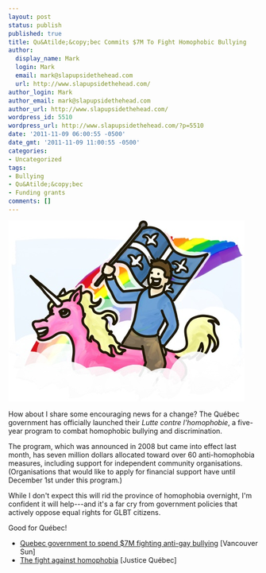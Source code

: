 ```yaml
---
layout: post
status: publish
published: true
title: Qu&Atilde;&copy;bec Commits $7M To Fight Homophobic Bullying
author:
  display_name: Mark
  login: Mark
  email: mark@slapupsidethehead.com
  url: http://www.slapupsidethehead.com/
author_login: Mark
author_email: mark@slapupsidethehead.com
author_url: http://www.slapupsidethehead.com/
wordpress_id: 5510
wordpress_url: http://www.slapupsidethehead.com/?p=5510
date: '2011-11-09 06:00:55 -0500'
date_gmt: '2011-11-09 11:00:55 -0500'
categories:
- Uncategorized
tags:
- Bullying
- Qu&Atilde;&copy;bec
- Funding grants
comments: []
---
```

![A man rides a pink unicorn through the clouds carrying a Quebec flag.](/wp-content/media/2011/11/quebec-unicorn-rainbow.jpg "It's like this every day in Montreal, actually")

How about I share some encouraging news for a change? The Québec government has officially launched their _Lutte contre l'homophobie_, a five-year program to combat homophobic bullying and discrimination.

The program, which was announced in 2008 but came into effect last month, has seven million dollars allocated toward over 60 anti-homophobia measures, including support for independent community organisations. (Organisations that would like to apply for financial support have until December 1st under this program.)

While I don't expect this will rid the province of homophobia overnight, I'm confident it will help---and it's a far cry from government policies that actively oppose equal rights for GLBT citizens.

Good for Québec!

- [Quebec government to spend $7M fighting anti-gay bullying](http://www.vancouversun.com/news/Quebec+government+spend+fighting+anti+bullying/5558724/story.html) [Vancouver Sun]
- [The fight against homophobia](http://www.justice.gouv.qc.ca/english/ministere/dossiers/homophobie/homophobie-a.htm) [Justice Québec]
